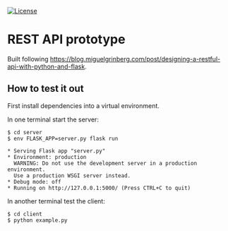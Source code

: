 
[![License](https://img.shields.io/badge/license-%20MPL--v2.0-blue.svg)](LICENSE)


# REST API prototype

Built following https://blog.miguelgrinberg.com/post/designing-a-restful-api-with-python-and-flask.


## How to test it out

First install dependencies into a virtual environment.

In one terminal start the server:

```
$ cd server
$ env FLASK_APP=server.py flask run

* Serving Flask app "server.py"
* Environment: production
  WARNING: Do not use the development server in a production environment.
  Use a production WSGI server instead.
* Debug mode: off
* Running on http://127.0.0.1:5000/ (Press CTRL+C to quit)
```

In another terminal test the client:

```
$ cd client
$ python example.py
```

